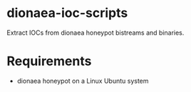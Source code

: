 # dionaea-ioc-scripts
Extract IOCs from dionaea honeypot bistreams and binaries.

# Requirements
- dionaea honeypot on a Linux Ubuntu system
